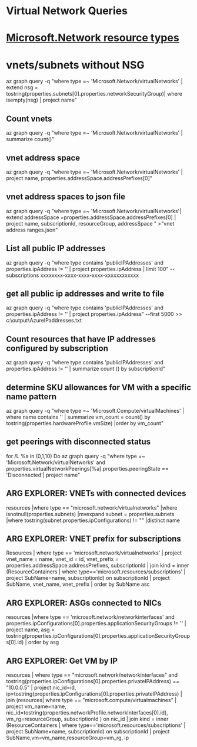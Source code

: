 # Virtual Network Queries
# [Microsoft.Network resource types](https://docs.microsoft.com/en-us/azure/templates/microsoft.network/allversions)

# vnets/subnets without NSG 
az graph query -q "where type =~ 'Microsoft.Network/virtualNetworks' | extend nsg = tostring(properties.subnets[0].properties.networkSecurityGroup)| where isempty(nsg) | project name" 

## Count vnets 
az graph query -q "where type =~ 'Microsoft.Network/virtualNetworks' | summarize count()"

## vnet address space
az graph query -q "where type =~ 'Microsoft.Network/virtualNetworks' | project name, properties.addressSpace.addressPrefixes[0]"

## vnet address spaces to json file
az graph query -q "where type =~ 'Microsoft.Network/virtualNetworks'| extend addressSpace =properties.addressSpace.addressPrefixes[0] | project name, subscriptionId, resourceGroup, addressSpace " >"vnet address ranges.json"

## List all public IP addresses
az graph query -q "where type contains 'publicIPAddresses' and properties.ipAddress != '' | project properties.ipAddress | limit 100" --subscriptions xxxxxxxx-xxxx-xxxx-xxxx-xxxxxxxxxxxx

## get all public ip addresses and write to file
az graph query -q "where type contains 'publicIPAddresses' and properties.ipAddress != '' | project properties.ipAddress" --first 5000 >> c:\output\AzureIPaddresses.txt

## Count resources that have IP addresses configured by subscription
az graph query -q "where type contains 'publicIPAddresses' and properties.ipAddress != '' | summarize count () by subscriptionId"

## determine SKU allowances for VM with a specific name pattern
az graph query -q "where type =~ 'Microsoft.Compute/virtualMachines' | where name contains '<pattern>' | summarize vm_count = count() by tostring(properties.hardwareProfile.vmSize) |order by vm_count"

## get peerings with disconnected status
for /L %a in (0,1,10) Do az graph query -q "where type =~ 'Microsoft.Network/virtualNetworks' and properties.virtualNetworkPeerings[%a].properties.peeringState == 'Disconnected'| project name" 

## ARG EXPLORER: VNETs with connected devices
resources
|where type == "microsoft.network/virtualnetworks"
|where isnotnull(properties.subnets)
|mvexpand subnet = properties.subnets
|where tostring(subnet.properties.ipConfigurations) != ""
|distinct name

## ARG EXPLORER: VNET prefix for subscriptions
Resources
| where type == 'microsoft.network/virtualnetworks'
| project vnet_name = name, vnet_id = id, vnet_prefix = properties.addressSpace.addressPrefixes, subscriptionId
| join kind = inner (ResourceContainers | where type=='microsoft.resources/subscriptions' | project SubName=name, subscriptionId) on subscriptionId
| project SubName, vnet_name, vnet_prefix 
| order by SubName asc

## ARG EXPLORER: ASGs connected to NICs
resources
|where type == 'microsoft.network/networkinterfaces' and properties.ipConfigurations[0].properties.applicationSecurityGroups != '' 
| project name, asg = tostring(properties.ipConfigurations[0].properties.applicationSecurityGroups[0].id) 
| order by asg

## ARG EXPLORER: Get VM by IP
resources 
| where type == "microsoft.network/networkinterfaces" and tostring(properties.ipConfigurations[0].properties.privateIPAddress) == "10.0.0.5"
| project nic_id=id, ip=tostring(properties.ipConfigurations[0].properties.privateIPAddress)
| join (resources| where type == "microsoft.compute/virtualmachines" | project vm_name=name, nic_id=tostring(properties.networkProfile.networkInterfaces[0].id), vm_rg=resourceGroup, subscriptionId
) on nic_id
| join kind = inner (ResourceContainers | where type=='microsoft.resources/subscriptions' | project SubName=name, subscriptionId) on subscriptionId
| project SubName,vm=vm_name,resourceGroup=vm_rg, ip
